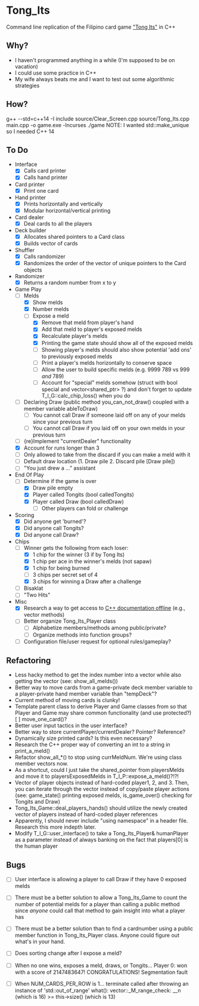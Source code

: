 # Tong_Its
Command line replication of the Filipino card game ["Tong Its"](https://www.pagat.com/rummy/tong-its.html) in C++


## Why?
* I haven't programmed anything in a while (I'm supposed to be on vacation)
* I could use some practice in C++
* My wife always beats me and I want to test out some algorithmic strategies


## How?
g++ --std=c++14 -I include source/Clear_Screen.cpp source/Tong_Its.cpp main.cpp -o game.exe -lncurses
./game
NOTE: I wanted std::make_unique so I needed C++ 14

## To Do
* Interface <br />
    - [X] Calls card printer <br />
    - [X] Calls hand printer <br />
* Card printer <br />
    - [X] Print one card
* Hand printer <br />
    - [X] Prints horizontally and vertically <br />
    - [X] Modular horizontal/vertical printing <br />
* Card dealer <br />
    - [X] Deal cards to all the players
* Deck builder <br />
    - [X] Allocates shared pointers to a Card class <br />
    - [X] Builds vector of cards <br />
* Shuffler <br />
    - [X] Calls randomizer <br />
    - [X] Randomizes the order of the vector of unique pointers to the Card objects <br />
* Randomizer <br />
    - [X] Returns a random number from x to y <br />
* Game Play <br />
    - [ ] Melds <br />
        - [X] Show melds <br />
        - [X] Number melds <br />
        - [ ] Expose a meld <br />
            - [X] Remove that meld from player's hand <br />
            - [X] Add that meld to player's exposed melds <br />
            - [X] Recalculate player's melds <br />
            - [X] Printing the game state should show all of the exposed melds <br />
            - [ ] Showing player's melds should also show potential 'add ons' to previously exposed melds <br />
            - [ ] Print a player's melds horizontally to conserve space <br />
            - [ ] Allow the user to build specific melds (e.g. 9999 789 vs 999 *and* 789) <br />
            - [ ] Account for "special" melds somehow (struct with bool special and vector<shared_ptr<PCard>> ?) and don't forget to update T_I_G::calc_chip_loss() when you do <br />
    - [ ] Declaring Draw (public method you_can_not_draw() coupled with a member variable ableToDraw) <br />
        - [ ] You cannot call Draw if someone laid off on any of your melds since your previous turn <br />
        - [ ] You cannot call Draw if you laid off on your own melds in your previous turn <br />
    - [ ] {re}Implement "currentDealer" functionality <br />
    - [X] Account for runs longer than 3 <br />
    - [ ] Only allowed to take from the discard if you can make a meld with it <br />
    - [ ] Default draw location (1. Draw pile 2. Discard pile [Draw pile]) <br />
    - [ ] "You just drew a ..." assistant <br />
* End Of Play <br />
    - [ ] Determine if the game is over
        - [X] Draw pile empty
        - [X] Player called Tongits (bool calledTongits)
        - [X] Player called Draw (bool calledDraw)
            - [ ] Other players can fold or challenge
* Scoring <br />
    - [X] Did anyone get 'burned'?
    - [X] Did anyone call Tongits?
    - [X] Did anyone call Draw?
* Chips <br />
    - [ ] Winner gets the following from each loser:
        - [X] 1 chip for the winner (3 if by Tong Its)
        - [X] 1 chip per ace in the winner's melds (not sapaw)
        - [X] 1 chip for being burned
        - [ ] 3 chips per secret set of 4
        - [X] 3 chips for winning a Draw after a challenge
    - [ ] Bisaklat
    - [ ] "Two Hits"

* Misc <br />
    - [X] Research a way to get access to [C++ documentation offline](http://en.cppreference.com/w/Cppreference%3aArchives) (e.g., vector methods)
    - [ ] Better organize Tong_Its_Player class
        - [ ] Alphabetize members/methods among public/private?
        - [ ] Organize methods into function groups?
    - [ ] Configuration file/user request for optional rules/gameplay?

## Refactoring
* Less hacky method to get the index number into a vector while also getting the vector (see: show_all_melds())
* Better way to move cards from a game-private deck member variable to a player-private hand member variable than "tempDeck"?
* Current method of moving cards is clunky!
* Template parent class to derive Player and Game classes from so that Player and Game may share common functionality (and use protected?)
    [ ] move_one_card()?
* Better user input tactics in the user interface?
* Better way to store currentPlayer/currentDealer?  Pointer?  Reference?
* Dynamically size printed cards?  Is this even necessary?
* Research the C++ proper way of converting an int to a string in print_a_meld()
* Refactor show_all_*() to stop using currMeldNum.  We're using class member vectors now.
* As a shortcut, could I just take the shared_pointer from playersMelds and move it to playersExposedMelds in T_I_P::expose_a_meld()?!?!
* Vector of player objects instead of hard-coded player1, 2, and 3.  Then, you can iterate through the vector instead of copy/paste player actions (see: game_state() printing exposed melds, is_game_over() checking for Tongits and Draw)
* Tong_Its_Game::deal_players_hands() should utilize the newly created vector of players instead of hard-coded player references
* Apparently, I should never include "using namespace" in a header file.  Research this more indepth later.
* Modify T_I_G::user_interface() to take a Tong_Its_Player& humanPlayer as a parameter instead of always banking on the fact that players[0] is the human player

## Bugs
- [ ] User interface is allowing a player to call Draw if they have 0 exposed melds
- [ ] There must be a better solution to allow a Tong_Its_Game to count the number of potential melds for a player than calling a public method since *anyone* could call that method to gain insight into what a player has
- [ ] There must be a better solution than to find a cardnumber using a public member function in Tong_Its_Player class.  Anyone could figure out what's in your hand.
- [ ] Does sorting change after I expose a meld?
- [ ] When no one wins, exposes a meld, draws, or Tongits... Player 0:  won with a score of 2147483647!  CONGRATULATIONS! Segmentation fault

- [ ] When NUM_CARDS_PER_ROW is 1... terminate called after throwing an instance of 'std::out_of_range' what():  vector::_M_range_check: __n (which is 16) >= this->size() (which is 13)
